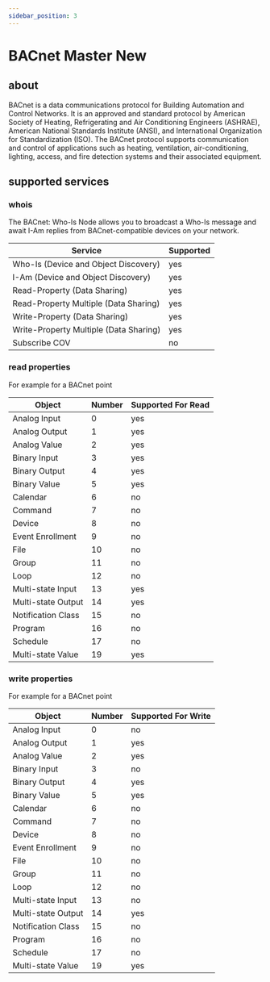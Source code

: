 ```yaml
---
sidebar_position: 3
---
```


# BACnet Master New

## about

BACnet is a data communications protocol for Building Automation and Control Networks. It is an approved and
standard protocol by American Society of Heating, Refrigerating and Air Conditioning Engineers (ASHRAE),
American National Standards Institute (ANSI), and International Organization for Standardization (ISO). The
BACnet protocol supports communication and control of applications such as heating, ventilation, air-conditioning, lighting, access, and fire detection systems and their associated equipment.

## supported services

### whois

The BACnet: Who-Is Node allows you to broadcast a Who-Is message and await I-Am replies from BACnet-compatible devices on your network.

| Service                                | Supported |
| -------------------------------------- | --------- |
| Who-Is (Device and Object Discovery)   | yes       |
| I-Am (Device and Object Discovery)     | yes       |
| Read-Property (Data Sharing)           | yes       |
| Read-Property Multiple (Data Sharing)  | yes       |
| Write-Property (Data Sharing)          | yes       |
| Write-Property Multiple (Data Sharing) | yes       |
| Subscribe COV                          | no        |

### read properties

For example for a BACnet point

| Object             | Number | Supported For Read |
| ------------------ | ------ | ------------------ |
| Analog Input       | 0      | yes                |
| Analog Output      | 1      | yes                |
| Analog Value       | 2      | yes                |
| Binary Input       | 3      | yes                |
| Binary Output      | 4      | yes                |
| Binary Value       | 5      | yes                |
| Calendar           | 6      | no                 |
| Command            | 7      | no                 |
| Device             | 8      | no                 |
| Event Enrollment   | 9      | no                 |
| File               | 10     | no                 |
| Group              | 11     | no                 |
| Loop               | 12     | no                 |
| Multi-state Input  | 13     | yes                |
| Multi-state Output | 14     | yes                |
| Notification Class | 15     | no                 |
| Program            | 16     | no                 |
| Schedule           | 17     | no                 |
| Multi-state Value  | 19     | yes                |

### write properties

For example for a BACnet point

| Object             | Number | Supported For Write |
| ------------------ | ------ | ------------------- |
| Analog Input       | 0      | no                  |
| Analog Output      | 1      | yes                 |
| Analog Value       | 2      | yes                 |
| Binary Input       | 3      | no                  |
| Binary Output      | 4      | yes                 |
| Binary Value       | 5      | yes                 |
| Calendar           | 6      | no                  |
| Command            | 7      | no                  |
| Device             | 8      | no                  |
| Event Enrollment   | 9      | no                  |
| File               | 10     | no                  |
| Group              | 11     | no                  |
| Loop               | 12     | no                  |
| Multi-state Input  | 13     | no                  |
| Multi-state Output | 14     | yes                 |
| Notification Class | 15     | no                  |
| Program            | 16     | no                  |
| Schedule           | 17     | no                  |
| Multi-state Value  | 19     | yes                 |
